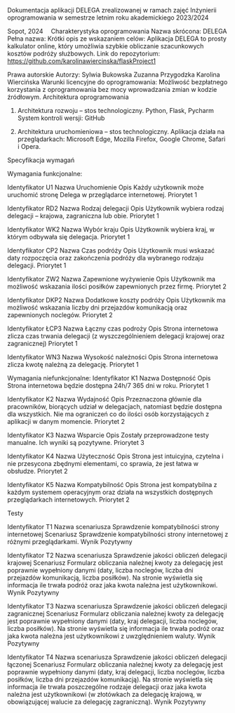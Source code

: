 Dokumentacja aplikacji DELEGA 
zrealizowanej w ramach zajęć 
Inżynierii oprogramowania 
w semestrze letnim roku akademickiego 
2023/2024




Sopot, 2024 
Charakterystyka oprogramowania
Nazwa skrócona: DELEGA
Pełna nazwa:
Krótki opis ze wskazaniem celów: Aplikacja DELEGA to prosty kalkulator online, który umożliwia szybkie obliczanie szacunkowych kosztów podróży służbowych.
Link do repozytorium: https://github.com/karolinawiercinska/flaskProject1

Prawa autorskie
Autorzy:
Sylwia Bukowska
Zuzanna Przygodzka
Karolina Wiercińska
Warunki licencyjne do oprogramowania:
Możliwość bezpłatnego korzystania z oprogramowania bez mocy
wprowadzania zmian w kodzie źródłowym.
Architektura oprogramowania
1.	Architektura rozwoju – stos technologiczny.
Python, Flask, Pycharm
System kontroli wersji: GitHub

2.	Architektura uruchomieniowa – stos technologiczny.
Aplikacja działa na przeglądarkach: Microsoft Edge, Mozilla Firefox, Google Chrome, Safari i Opera. 






Specyfikacja wymagań

Wymagania funkcjonalne:

Identyfikator	U1
Nazwa	Uruchomienie
Opis	Każdy użytkownik może uruchomić stronę Delega w przeglądarce internetowej.
Priorytet	1

Identyfikator	RD2
Nazwa	Rodzaj delegacji
Opis	Użytkownik wybiera rodzaj delegacji – krajowa, zagraniczna lub obie.
Priorytet	1

Identyfikator	WK2
Nazwa	Wybór kraju
Opis	Użytkownik wybiera kraj, w którym odbywała się delegacja.
Priorytet	1

Identyfikator	CP2
Nazwa	Czas podróży
Opis	Użytkownik musi wskazać daty rozpoczęcia oraz zakończenia podróży dla wybranego rodzaju delegacji.
Priorytet	1

Identyfikator	ZW2
Nazwa	Zapewnione wyżywienie
Opis	Użytkownik ma możliwość wskazania ilości posiłków zapewnionych przez firmę.
Priorytet	2

Identyfikator	DKP2
Nazwa	Dodatkowe koszty podróży
Opis	Użytkownik ma możliwość wskazania liczby dni przejazdów komunikacją oraz zapewnionych noclegów.
Priorytet	2


Identyfikator	ŁCP3
Nazwa	Łączny czas podroży
Opis	Strona internetowa zlicza czas trwania delegacji (z wyszczególnieniem delegacji krajowej oraz zagranicznej)
Priorytet	1

Identyfikator	WN3
Nazwa	Wysokość należności
Opis	Strona internetowa zlicza kwotę należną za delegację.
Priorytet	1


Wymagania niefunkcjonalne:
Identyfikator	K1
Nazwa	Dostępność
Opis	Strona internetowa będzie dostępna 24h/7 365 dni w roku.
Priorytet	1

Identyfikator	K2
Nazwa	Wydajność
Opis	Przeznaczona głównie dla pracowników, biorących udział w delegacjach, natomiast będzie dostępna dla wszystkich. Nie ma ograniczeń co do
ilości osób korzystających z aplikacji w danym momencie.
Priorytet	2

Identyfikator	K3
Nazwa	Wsparcie
Opis	Zostały przeprowadzone testy manualne. Ich wyniki są pozytywne. 
Priorytet	3

Identyfikator	K4
Nazwa	Użyteczność
Opis	Strona jest intuicyjna, czytelna i nie przesycona zbędnymi
elementami, co sprawia, że jest łatwa w obsłudze.
Priorytet	2

Identyfikator	K5
Nazwa	Kompatybilność
Opis	Strona jest kompatybilna z każdym systemem operacyjnym oraz działa na wszystkich dostępnych przeglądarkach internetowych.
Priorytet	2

Testy

Identyfikator	T1
Nazwa scenariusza	Sprawdzenie kompatybilności strony internetowej
Scenariusz	Sprawdzenie kompatybilności strony internetowej z różnymi przeglądarkami.
Wynik	Pozytywny

Identyfikator	T2
Nazwa scenariusza	Sprawdzenie jakości obliczeń delegacji krajowej
Scenariusz	Formularz obliczania należnej kwoty za delegację jest poprawnie wypełniony danymi (daty, liczba noclegów, liczba dni przejazdów komunikacją, liczba posiłków). Na stronie wyświetla się informacja ile trwała podróż oraz jaka kwota należna jest użytkownikowi.
Wynik	Pozytywny

Identyfikator	T3
Nazwa scenariusza	Sprawdzenie jakości obliczeń delegacji zagranicznej
Scenariusz	Formularz obliczania należnej kwoty za delegację jest poprawnie wypełniony danymi (daty, kraj delegacji,  liczba noclegów, liczba posiłków). Na stronie wyświetla się informacja ile trwała podróż oraz jaka kwota należna jest użytkownikowi z uwzględnieniem waluty.
Wynik	Pozytywny

Identyfikator	T4
Nazwa scenariusza	Sprawdzenie jakości obliczeń delegacji łączonej
Scenariusz	Formularz obliczania należnej kwoty za delegację jest poprawnie wypełniony danymi (daty, kraj delegacji, liczba noclegów, liczba posiłków, liczba dni przejazdów komunikacją). Na stronie wyświetla się informacja ile trwała poszczególne rodzaje delegacji oraz jaka kwota należna jest użytkownikowi (w złotówkach za delegację krajową, w obowiązującej walucie za delegację zagraniczną).
Wynik	Pozytywny

